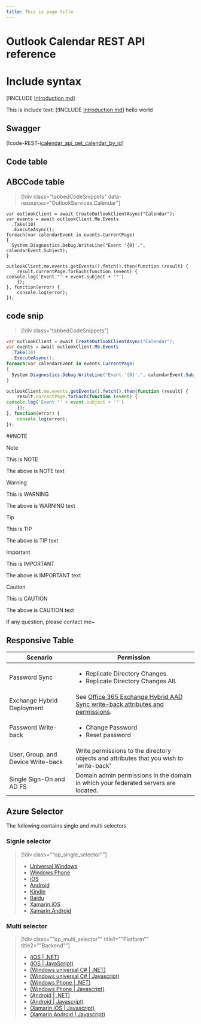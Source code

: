 ```yaml
---
title: This is page title
---
```


# Outlook Calendar REST API reference

# Include syntax
[!INCLUDE [Introduction md](introduction.md)]

This is include text: [!INCLUDE [Introduction md](introduction.md)] hello world

## <a id="Swagger"> </a> Swagger


[!code-REST-i[calendar_api_get_calendar_by_id](trydata/calendar_api_get_calendar_by_id.json)]

## <a id="Code_table"> </a>Code table

## <a id="ABCCodefasdfasdf_table" />ABCCode table

> [!div class="tabbedCodeSnippets" data-resources="OutlookServices.Calendar"]
```cs-i
var outlookClient = await CreateOutlookClientAsync("Calendar");
var events = await outlookClient.Me.Events
  .Take(10)
  .ExecuteAsync();
foreach(var calendarEvent in events.CurrentPage)
{
  System.Diagnostics.Debug.WriteLine("Event '{0}'.", calendarEvent.Subject);
}
```
```javascript-i
outlookClient.me.events.getEvents().fetch().then(function (result) {
    result.currentPage.forEach(function (event) {
console.log('Event "' + event.subject + '"')
    });
}, function(error) {
    console.log(error);
});
```

## <a id="ABCCodefasdfasdf_table" />code snip

> [!div class="tabbedCodeSnippets"]
```cs
var outlookClient = await CreateOutlookClientAsync("Calendar");
var events = await outlookClient.Me.Events
  .Take(10)
  .ExecuteAsync();
foreach(var calendarEvent in events.CurrentPage)
{
  System.Diagnostics.Debug.WriteLine("Event '{0}'.", calendarEvent.Subject);
}
```
```javascript
outlookClient.me.events.getEvents().fetch().then(function (result) {
    result.currentPage.forEach(function (event) {
console.log('Event "' + event.subject + '"')
    });
}, function(error) {
    console.log(error);
});
```

##NOTE
> [!NOTE]
> This is NOTE

The above is NOTE text

> [!WARNING]
> This is WARNING

The above is WARNING text

> [!TIP]
> This is TIP

The above is TIP text

> [!IMPORTANT]
> This is IMPORTANT

The above is IMPORTANT text

> [!CAUTION]
> This is CAUTION

The above is CAUTION text

If any question, please contact me~

## <a> </a>Responsive Table
Scenario  |Permission
------------- | ------------- |
Password Sync| <ul><li>Replicate Directory Changes.</li>  <li>Replicate Directory Changes All.</li></ul>
Exchange Hybrid Deployment|See [Office 365 Exchange Hybrid AAD Sync write-back attributes and permissions](https://msdn.microsoft.com/library/azure/dn757602.aspx#exchange).
Password Write-back | <ul><li>Change Password</li><li>Reset password</li></ul>
User, Group, and Device Write-back|Write permissions to the directory objects and attributes that you wish to 'write-back'
Single Sign-On and AD FS| Domain admin permissions in the domain in which your federated servers are located. 

## Azure Selector
The following contains single and multi selectors

### Signle selector
> [!div class=""op_single_selector""]
> * [Universal Windows](../articles/notification-hubs-windows-store-dotnet-get-started/.md)
> * [Windows Phone](../articles/notification-hubs-windows-phone-get-started/.md)
> * [iOS](../articles/notification-hubs-ios-get-started/.md)
> * [Android](../articles/notification-hubs-android-get-started/.md)
> * [Kindle](../articles/notification-hubs-kindle-get-started/.md)
> * [Baidu](../articles/notification-hubs-baidu-get-started/.md)
> * [Xamarin.iOS](../articles/partner-xamarin-notification-hubs-ios-get-started/.md)
> * [Xamarin.Android](../articles/partner-xamarin-notification-hubs-android-get-started/.md)
> 
> 

### Multi selector
> [!div class=""op_multi_selector"" title1=""Platform"" title2=""Backend""]
> * [(iOS | .NET)](./mobile-services-dotnet-backend-ios-get-started-push.md)
> * [(iOS | JavaScript)](./mobile-services-javascript-backend-ios-get-started-push.md)
> * [(Windows universal C# | .NET)](./mobile-services-dotnet-backend-windows-universal-dotnet-get-started-push.md)
> * [(Windows universal C# | Javascript)](./mobile-services-javascript-backend-windows-universal-dotnet-get-started-push.md)
> * [(Windows Phone | .NET)](./mobile-services-dotnet-backend-windows-phone-get-started-push.md)
> * [(Windows Phone | Javascript)](./mobile-services-javascript-backend-windows-phone-get-started-push.md)
> * [(Android | .NET)](./mobile-services-dotnet-backend-android-get-started-push.md)
> * [(Android | Javascript)](./mobile-services-javascript-backend-android-get-started-push.md)
> * [(Xamarin iOS | Javascript)](./partner-xamarin-mobile-services-ios-get-started-push.md)
> * [(Xamarin Android | Javascript)](./partner-xamarin-mobile-services-android-get-started-push.md)
> 
> 

